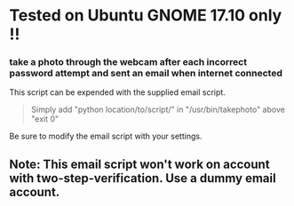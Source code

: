 # Tested on Ubuntu GNOME 17.10 only !!
### take a photo through the webcam after each incorrect password attempt and sent an email when internet connected

This script can be expended with the supplied email script.

>Simply add "python location/to/script/" in "/usr/bin/takephoto" above "exit 0"

Be sure to modify the email script with your settings.

## Note: This email script won't work on account with two-step-verification. Use a dummy email account.
